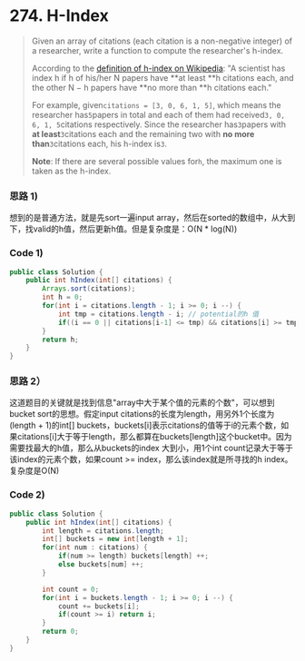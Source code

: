 # 274. H-Index

> Given an array of citations \(each citation is a non-negative integer\) of a researcher, write a function to compute the researcher's h-index.
>
> According to the [definition of h-index on Wikipedia](https://en.wikipedia.org/wiki/H-index): "A scientist has index h if h of his/her N papers have **at least **h citations each, and the other N − h papers have **no more than **h citations each."
>
> For example, given`citations = [3, 0, 6, 1, 5]`, which means the researcher has`5`papers in total and each of them had received`3, 0, 6, 1, 5`citations respectively. Since the researcher has`3`papers with **at least**`3`citations each and the remaining two with **no more than**`3`citations each, his h-index is`3`.
>
> **Note**: If there are several possible values for`h`, the maximum one is taken as the h-index.

### 思路 1\)

想到的是普通方法，就是先sort一遍input array，然后在sorted的数组中，从大到下，找valid的h值，然后更新h值。但是复杂度是：O\(N \* log\(N\)\)

### Code 1\)

```java
public class Solution {
    public int hIndex(int[] citations) {
        Arrays.sort(citations);
        int h = 0;
        for(int i = citations.length - 1; i >= 0; i --) {
            int tmp = citations.length - i; // potential的h 值
            if((i == 0 || citations[i-1] <= tmp) && citations[i] >= tmp) h = tmp;
        }
        return h;
    }
}
```

### 思路 2）

这道题目的关键就是找到信息"array中大于某个值的元素的个数"，可以想到bucket sort的思想。假定input citations的长度为length，用另外1个长度为\(length + 1\)的int\[\] buckets，buckets\[i\]表示citations的值等于i的元素个数，如果citations\[i\]大于等于length，那么都算在buckets\[length\]这个bucket中。因为需要找最大的h值，那么从buckets的index 大到小，用1个int count记录大于等于该index的元素个数，如果count &gt;= index，那么该index就是所寻找的h index。复杂度是O\(N\)

### Code 2\)

```java
public class Solution {
    public int hIndex(int[] citations) {
        int length = citations.length;
        int[] buckets = new int[length + 1];
        for(int num : citations) {
            if(num >= length) buckets[length] ++;
            else buckets[num] ++;
        }

        int count = 0;
        for(int i = buckets.length - 1; i >= 0; i --) {
            count += buckets[i];
            if(count >= i) return i;
        }
        return 0;
    }
}
```



